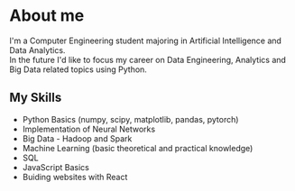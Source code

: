 # About me
I'm a Computer Engineering student majoring in Artificial Intelligence and Data Analytics.  
In the future I'd like to focus my career on Data Engineering, Analytics and Big Data related topics using Python.

## My Skills

- Python Basics (numpy, scipy, matplotlib, pandas, pytorch)
- Implementation of Neural Networks
- Big Data - Hadoop and Spark
- Machine Learning (basic theoretical and practical knowledge)
- SQL
- JavaScript Basics
- Buiding websites with React


